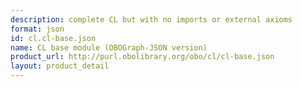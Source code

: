 ```yaml
---
description: complete CL but with no imports or external axioms
format: json
id: cl.cl-base.json
name: CL base module (OBOGraph-JSON version)
product_url: http://purl.obolibrary.org/obo/cl/cl-base.json
layout: product_detail
---
```

